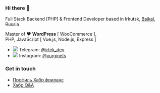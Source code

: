 ### Hi there 👋

Full Stack Backend [PHP] & Frontend Developer based in Irkutsk, <a href="https://baikal.place?utm_source=github" target="_Blank">Baikal</a>, Russia

Master of ❤ **WordPress** [ WooCommerce ],  
PHP, JavaScript [ Vue.js, Node.js, Express ]

- ![](https://cdn4.iconfinder.com/data/icons/social-media-and-logos-11/32/Logo_telegram_Airplane_Air_plane_paper_airplane-33-24.png) Telegram: <a href="https://telegram.me/irtek_dev" target="_blank">@irtek_dev</a>
- ![](https://cdn0.iconfinder.com/data/icons/social-and-online-logos/40/Instagram-21.png) Instagram: <a href="https://instagram.com/yurginets" target="_blank">@yurginets</a>

### Get in touch

- <a href="https://freelance.habr.com/freelancers/irtek" target="_blank">Профиль Хабр фриланс</a>
- <a href="https://qna.habr.com/user/irtek" target="_blank">Хабр Q&A</a>

<!--
**irtek/irtek** is a ✨ _special_ ✨ repository because its `README.md` (this file) appears on your GitHub profile.

Here are some ideas to get you started:

- 🔭 I’m currently working on ...
- 🌱 I’m currently learning ...
- 👯 I’m looking to collaborate on ...
- 🤔 I’m looking for help with ...
- 💬 Ask me about ...
- 📫 How to reach me: ...
- 😄 Pronouns: ...
- ⚡ Fun fact: ...
-->
